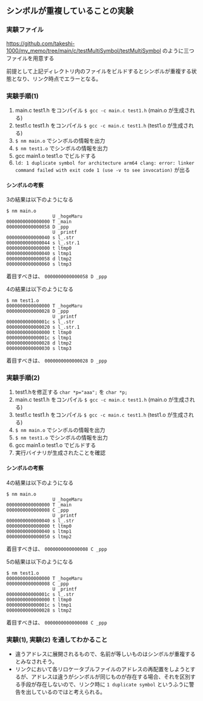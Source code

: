## シンボルが重複していることの実験

### 実験ファイル

https://github.com/takeshi-1000/my_memo/tree/main/c/testMultiSymbol/testMultiSymbol のように三つファイルを用意する

前提として上記ディレクトリ内のファイルをビルドするとシンボルが重複する状態となり、リンク時点でエラーとなる。

### 実験手順(1)

1. main.c test1.h をコンパイル `$ gcc -c main.c test1.h` (main.o が生成される)
2. test1.c test1.h をコンパイル `$ gcc -c main.c test1.h` (test1.o が生成される)
3. `$ nm main.o` でシンボルの情報を出力
4. `$ nm test1.o` でシンボルの情報を出力
5. gcc main1.o test1.o でビルドする
6. `ld: 1 duplicate symbol for architecture arm64 clang: error: linker command failed with exit code 1 (use -v to see invocation)` が出る

#### シンボルの考察

3の結果は以下のようになる

```
$ nm main.o
                 U _hogeMaru
0000000000000000 T _main
0000000000000058 D _ppp
                 U _printf
0000000000000040 s l_.str
0000000000000044 s l_.str.1
0000000000000000 t ltmp0
0000000000000040 s ltmp1
0000000000000058 d ltmp2
0000000000000060 s ltmp3
```

着目すべきは、 `0000000000000058 D _ppp`

4の結果は以下のようになる

```
$ nm test1.o
0000000000000000 T _hogeMaru
0000000000000028 D _ppp
                 U _printf
000000000000001c s l_.str
0000000000000020 s l_.str.1
0000000000000000 t ltmp0
000000000000001c s ltmp1
0000000000000028 d ltmp2
0000000000000030 s ltmp3
```

着目すべきは、 `0000000000000028 D _ppp` 

### 実験手順(2)

1. test1.hを修正する `char *p="aaa";` を `char *p;`
2. main.c test1.h をコンパイル `$ gcc -c main.c test1.h` (main.o が生成される)
3. test1.c test1.h をコンパイル `$ gcc -c main.c test1.h` (test1.o が生成される)
4. `$ nm main.o` でシンボルの情報を出力
5. `$ nm test1.o` でシンボルの情報を出力
6. gcc main1.o test1.o でビルドする
7. 実行バイナリが生成されたことを確認

#### シンボルの考察

4の結果は以下のようになる

```
$ nm main.o
                 U _hogeMaru
0000000000000000 T _main
0000000000000008 C _ppp
                 U _printf
0000000000000040 s l_.str
0000000000000000 t ltmp0
0000000000000040 s ltmp1
0000000000000050 s ltmp2
```

着目すべきは、 `0000000000000008 C _ppp`

5の結果は以下のようになる

```
$ nm test1.o            
0000000000000000 T _hogeMaru
0000000000000008 C _ppp
                 U _printf
000000000000001c s l_.str
0000000000000000 t ltmp0
000000000000001c s ltmp1
0000000000000028 s ltmp2
```

着目すべきは、 `0000000000000008 C _ppp`

### 実験(1), 実験(2) を通してわかること

- 違うアドレスに展開されるもので、名前が等しいものはシンボルが重複するとみなされそう。
- リンクにおいて各リロケータブルファイルのアドレスの再配置をしようとするが、アドレスは違うがシンボルが同じものが存在する場合、それを区別する手段が存在しないので、リンク時に `1 duplicate symbol` というふうに警告を出しているのではと考えられる。





